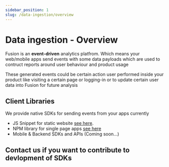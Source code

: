 ```yaml
---
sidebar_position: 1
slug: /data-ingestion/overview
---
```


# Data ingestion - Overview

Fusion is an **event-driven** analytics platfrom.
Which means your web/mobile apps send events with some data payloads which are used to contruct reports around user behaviour and product usage

These generated events could be certain action user performed inside your product like visiting a certain page or logging-in or to update certain user data into Fusion for future analysis

## Client Libraries

We provide native SDKs for sending events from your apps currently

- JS Snippet for static website [see here](/data-ingestion/snippet-installation).
- NPM library for single page apps [see here](/data-ingestion/Javascript)
- Mobile & Backend SDKs and APIs (Coming soon...)

## Contact us if you want to contribute to devlopment of SDKs

